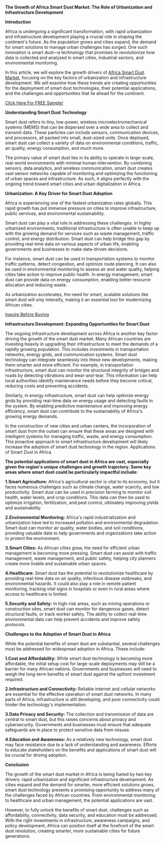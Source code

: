 **The Growth of Africa Smart Dust Market: The Role of Urbanization and Infrastructure Development**

**Introduction**

Africa is undergoing a significant transformation, with rapid urbanization and infrastructure development playing a crucial role in shaping the continent's future. As the population grows and cities expand, the demand for smart solutions to manage urban challenges has surged. One such innovation is smart dust—a technology that promises to revolutionize how data is collected and analyzed in smart cities, industrial sectors, and environmental monitoring.

In this article, we will explore the growth drivers of [Africa Smart Dust Market](https://www.nextmsc.com/report/africa-smart-dust-market), focusing on the key factors of urbanization and infrastructure development. We will examine how these trends are creating opportunities for the deployment of smart dust technologies, their potential applications, and the challenges and opportunities that lie ahead for the continent.

[Click Here For FREE Sample!](https://www.nextmsc.com/africa-smart-dust-market/request-sample)

**Understanding Smart Dust Technology**

Smart dust refers to tiny, low-power, wireless microelectromechanical systems (MEMS) that can be dispersed over a wide area to collect and transmit data. These particles can include sensors, communication devices, and processors, all packed into small, dust-sized units. Once deployed, smart dust can collect a variety of data on environmental conditions, traffic, air quality, energy consumption, and much more.

The primary value of smart dust lies in its ability to operate in large-scale, real-world environments with minimal human intervention. By combining sensors, data analytics, and wireless communication, smart dust creates vast sensor networks capable of monitoring and optimizing the functioning of urban spaces and infrastructure. As such, it aligns perfectly with the ongoing trend toward smart cities and urban digitalization in Africa.

**Urbanization: A Key Driver for Smart Dust Adoption**

Africa is experiencing one of the fastest urbanization rates globally. This rapid growth has put immense pressure on cities to improve infrastructure, public services, and environmental sustainability.

Smart dust can play a vital role in addressing these challenges. In highly urbanized environments, traditional infrastructure is often unable to keep up with the growing demand for services such as waste management, traffic control, and energy distribution. Smart dust can help bridge this gap by providing real-time data on various aspects of urban life, enabling governments and businesses to make data-driven decisions.

For instance, smart dust can be used in transportation systems to monitor traffic patterns, detect congestion, and optimize route planning. It can also be used in environmental monitoring to assess air and water quality, helping cities take action to improve public health. In energy management, smart dust can provide data on energy consumption, enabling better resource allocation and reducing waste.

As urbanization accelerates, the need for smart, scalable solutions like smart dust will only intensify, making it an essential tool for modernizing African cities.

[Inquire Before Buying
](https://www.nextmsc.com/africa-smart-dust-market/inquire-before-buying)

**Infrastructure Development: Expanding Opportunities for Smart Dust**

The ongoing infrastructure development across Africa is another key factor driving the growth of the smart dust market. Many African countries are investing heavily in upgrading their infrastructure to meet the demands of a rapidly growing population. This includes investments in transportation networks, energy grids, and communication systems.
Smart dust technology can integrate seamlessly into these new developments, making them smarter and more efficient. For example, in transportation infrastructure, smart dust can monitor the structural integrity of bridges and roads by detecting vibrations and wear-and-tear. This information can help local authorities identify maintenance needs before they become critical, reducing costs and preventing accidents.

Similarly, in energy infrastructure, smart dust can help optimize energy grids by providing real-time data on energy usage and detecting faults in the system. By enabling predictive maintenance and improving energy efficiency, smart dust can contribute to the sustainability of Africa's growing energy demands.

In the construction of new cities and urban centers, the incorporation of smart dust from the outset can ensure that these areas are designed with intelligent systems for managing traffic, waste, and energy consumption. This proactive approach to smart infrastructure development will likely increase the adoption of smart dust technology in the region.
Applications of Smart Dust in Africa

**The potential applications of smart dust in Africa are vast, especially given the region's unique challenges and growth trajectory. Some key areas where smart dust could be particularly impactful include:**

**1.Smart Agriculture:** Africa's agricultural sector is vital to its economy, but it faces numerous challenges such as climate change, water scarcity, and low productivity. Smart dust can be used in precision farming to monitor soil health, water levels, and crop conditions. This data can then be used to optimize irrigation, fertilization, and pest control, ultimately improving yields and sustainability.

**2.Environmental Monitoring:** Africa's rapid industrialization and urbanization have led to increased pollution and environmental degradation. Smart dust can monitor air quality, water bodies, and soil conditions, providing valuable data to help governments and organizations take action to protect the environment.

**3.Smart Cities:** As African cities grow, the need for efficient urban management is becoming more pressing. Smart dust can assist with traffic management, waste management, and public safety, helping city planners create more livable and sustainable urban spaces.

**4.Healthcare:** Smart dust has the potential to revolutionize healthcare by providing real-time data on air quality, infectious disease outbreaks, and environmental hazards. It could also play a role in remote patient monitoring, tracking vital signs in hospitals or even in rural areas where access to healthcare is limited.

**5.Security and Safety:** In high-risk areas, such as mining operations or construction sites, smart dust can monitor for dangerous gases, detect structural faults, or track worker safety. The ability to collect real-time environmental data can help prevent accidents and improve safety protocols.

**Challenges to the Adoption of Smart Dust in Africa**

While the potential benefits of smart dust are substantial, several challenges must be addressed for widespread adoption in Africa. These include:

**1.Cost and Affordability:** While smart dust technology is becoming more affordable, the initial setup cost for large-scale deployments may still be a barrier for many African nations. Governments and businesses will need to weigh the long-term benefits of smart dust against the upfront investment required.

**2.Infrastructure and Connectivity:** Reliable internet and cellular networks are essential for the effective operation of smart dust networks. In many parts of Africa, infrastructure is still developing, and poor connectivity could hinder the technology's implementation.

**3.Data Privacy and Security:** The collection and transmission of data are central to smart dust, but this raises concerns about privacy and cybersecurity. Governments and businesses must ensure that adequate safeguards are in place to protect sensitive data from misuse.

**4.Education and Awareness:** As a relatively new technology, smart dust may face resistance due to a lack of understanding and awareness. Efforts to educate stakeholders on the benefits and applications of smart dust will be crucial for driving adoption.

**Conclusion**

The growth of the smart dust market in Africa is being fueled by two key drivers: rapid urbanization and significant infrastructure development. As cities expand and the demand for smarter, more efficient solutions grows, smart dust technology presents a promising opportunity to address many of the challenges faced by African countries. From environmental monitoring to healthcare and urban management, the potential applications are vast.

However, to fully unlock the benefits of smart dust, challenges such as affordability, connectivity, data security, and education must be addressed. With the right investments in infrastructure, awareness campaigns, and policy development, Africa can position itself at the forefront of the smart dust revolution, creating smarter, more sustainable cities for future generations.
